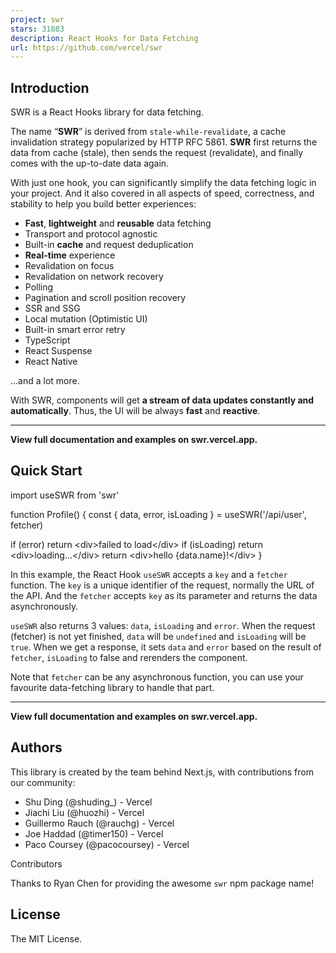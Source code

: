 ```yaml
---
project: swr
stars: 31883
description: React Hooks for Data Fetching
url: https://github.com/vercel/swr
---
```


  

Introduction
------------

SWR is a React Hooks library for data fetching.

The name “**SWR**” is derived from `stale-while-revalidate`, a cache invalidation strategy popularized by HTTP RFC 5861. **SWR** first returns the data from cache (stale), then sends the request (revalidate), and finally comes with the up-to-date data again.

With just one hook, you can significantly simplify the data fetching logic in your project. And it also covered in all aspects of speed, correctness, and stability to help you build better experiences:

-   **Fast**, **lightweight** and **reusable** data fetching
-   Transport and protocol agnostic
-   Built-in **cache** and request deduplication
-   **Real-time** experience
-   Revalidation on focus
-   Revalidation on network recovery
-   Polling
-   Pagination and scroll position recovery
-   SSR and SSG
-   Local mutation (Optimistic UI)
-   Built-in smart error retry
-   TypeScript
-   React Suspense
-   React Native

...and a lot more.

With SWR, components will get **a stream of data updates constantly and automatically**. Thus, the UI will be always **fast** and **reactive**.

* * *

**View full documentation and examples on swr.vercel.app.**

  

Quick Start
-----------

import useSWR from 'swr'

function Profile() {
  const { data, error, isLoading } \= useSWR('/api/user', fetcher)

  if (error) return <div\>failed to load</div\>
  if (isLoading) return <div\>loading...</div\>
  return <div\>hello {data.name}!</div\>
}

In this example, the React Hook `useSWR` accepts a `key` and a `fetcher` function. The `key` is a unique identifier of the request, normally the URL of the API. And the `fetcher` accepts `key` as its parameter and returns the data asynchronously.

`useSWR` also returns 3 values: `data`, `isLoading` and `error`. When the request (fetcher) is not yet finished, `data` will be `undefined` and `isLoading` will be `true`. When we get a response, it sets `data` and `error` based on the result of `fetcher`, `isLoading` to false and rerenders the component.

Note that `fetcher` can be any asynchronous function, you can use your favourite data-fetching library to handle that part.

* * *

**View full documentation and examples on swr.vercel.app.**

  

Authors
-------

This library is created by the team behind Next.js, with contributions from our community:

-   Shu Ding (@shuding\_) - Vercel
-   Jiachi Liu (@huozhi) - Vercel
-   Guillermo Rauch (@rauchg) - Vercel
-   Joe Haddad (@timer150) - Vercel
-   Paco Coursey (@pacocoursey) - Vercel

Contributors

Thanks to Ryan Chen for providing the awesome `swr` npm package name!

  

License
-------

The MIT License.
